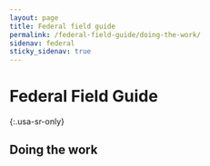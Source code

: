 ```yaml
---
layout: page
title: Federal field guide
permalink: /federal-field-guide/doing-the-work/
sidenav: federal
sticky_sidenav: true
---
```


# Federal Field Guide
{:.usa-sr-only}

## Doing the work
